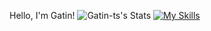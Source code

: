 Hello, I'm Gatin!
![Gatin-ts's Stats](https://github-readme-stats.vercel.app/api?username=Gatin-ts&theme=dark&show_icons=true&hide_border=true&count_private=false)
[![My Skills](https://skillicons.dev/icons?i=js,ts,html,css,nodejs)](https://skillicons.dev)
